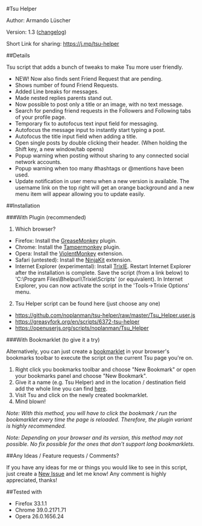 #Tsu Helper

Author: Armando Lüscher

Version: 1.3 ([changelog](https://github.com/noplanman/tsu-helper/blob/master/CHANGELOG.md))

Short Link for sharing: https://j.mp/tsu-helper

##Details

Tsu script that adds a bunch of tweaks to make Tsu more user friendly.

- NEW! Now also finds sent Friend Request that are pending.
- Shows number of found Friend Requests.
- Added Line breaks for messages.
- Made nested replies parents stand out.
- Now possible to post only a title or an image, with no text message.
- Search for pending friend requests in the Followers and Following tabs of your profile page.
- Temporary fix to autofocus text input field for messaging.
- Autofocus the message input to instantly start typing a post.
- Autofocus the title input field when adding a title.
- Open single posts by double clicking their header. (When holding the Shift key, a new window/tab opens)
- Popup warning when posting without sharing to any connected social network accounts.
- Popup warning when too many #hashtags or @mentions have been used.
- Update notification in user menu when a new version is available. The username link on the top right will get an orange background and a new menu item will appear allowing you to update easily.

##Installation

###With Plugin (recommended)

1. Which browser?
  - Firefox: Install the [GreaseMonkey](https://addons.mozilla.org/en-US/firefox/addon/greasemonkey/) plugin.
  - Chrome: Install the [Tampermonkey](https://chrome.google.com/webstore/detail/tampermonkey/dhdgffkkebhmkfjojejmpbldmpobfkfo?hl=en) plugin.
  - Opera: Install the [ViolentMonkey](https://addons.opera.com/en/extensions/details/violent-monkey/) extension.
  - Safari (untested): Install the [NinjaKit](http://www.pimpmysafari.com/items/NinjaKit-GreaseKit-for-Safari/) extension.
  - Internet Explorer (experimental): Install [TrixIE](http://download3.fyxm.net/2/2588/TrixieSetup.msi). Restart Internet Explorer after the installation is complete. Save the script (from a link below) to 'C:\Program Files\Bhelpuri\Trixie\Scripts' (or equivalent). In Internet Explorer, you can now activate the script in the 'Tools->Trixie Options' menu.

2. Tsu Helper script can be found here (just choose any one)
  - https://github.com/noplanman/tsu-helper/raw/master/Tsu_Helper.user.js
  - https://greasyfork.org/en/scripts/6372-tsu-helper
  - https://openuserjs.org/scripts/noplanman/Tsu_Helper

###With Bookmarklet (to give it a try)

Alternatively, you can just create a [bookmarklet](https://en.wikipedia.org/wiki/Bookmarklet) in your browser's bookmarks toolbar to execute the script on the current Tsu page you're on.

1. Right click you bookmarks toolbar and choose "New Bookmark" or open your bookmarks panel and choose "New Bookmark".
2. Give it a name (e.g. Tsu Helper) and in the location / destination field add the whole line you can find [here](https://github.com/noplanman/tsu-helper/raw/master/Tsu_Helper_Bookmarklet.txt).
3. Visit Tsu and click on the newly created bookmarklet.
4. Mind blown!

*Note: With this method, you will have to click the bookmark / run the bookmarklet every time the page is reloaded. Therefore, the plugin variant is highly recommended.*

*Note: Depending on your browser and its version, this method may not possible. No fix possible for the ones that don't support long bookmarklets.*


##Any Ideas / Feature requests / Comments?

If you have any ideas for me or things you would like to see in this script, just create a [New Issue](https://github.com/noplanman/tsu-helper/issues/new) and let me know!
Any comment is highly appreciated, thanks!


##Tested with

- Firefox 33.1.1
- Chrome 39.0.2171.71
- Opera 26.0.1656.24